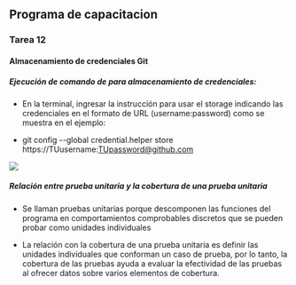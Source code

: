 ## Programa de capacitacion
### Tarea 12

#### Almacenamiento de credenciales Git

#####  Ejecución de comando de para almacenamiento de credenciales:
- En la terminal, ingresar la instrucción para usar el storage indicando las credenciales en el formato de URL (username:password) como se muestra en el ejemplo:

- git config --global credential.helper store https://TUusername:TUpassword@github.com

![](/imagenes/store.png)

##### Relación entre prueba unitaria y la cobertura de una prueba unitaria

- Se llaman pruebas unitarias porque descomponen las funciones del programa en comportamientos comprobables discretos que se pueden probar como unidades individuales

- La relación con la cobertura de una prueba unitaria es definir las unidades individuales que conforman un caso de prueba, por lo tanto, la cobertura de las pruebas ayuda a evaluar la efectividad de las pruebas al ofrecer datos sobre varios elementos de cobertura.